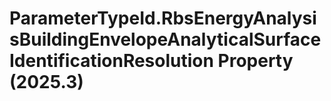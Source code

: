 # ParameterTypeId.RbsEnergyAnalysisBuildingEnvelopeAnalyticalSurfaceIdentificationResolution Property (2025.3)

﻿